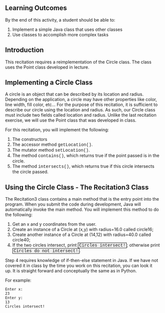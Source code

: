 ## Learning Outcomes

By the end of this activity, a student should be able to:

1. Implement a simple Java class that uses other classes
2. Use classes to accomplish more complex tasks

## Introduction

This recitation requires a reimplementation of the Circle class.  The class uses the Point class developed in lecture.

## Implementing a Circle Class
A circle is an object that can be described by its location and radius.  Depending on the application, a circle may have other properties like color, line width, fill color, etc...  For the purpose of this recitation, it is sufficient to describe our circle using the location and radius.  As such, our Circle class must include two fields called location and radius.  Unlike the last recitation exercise, we will use the Point class that was developed in class.

For this recitation, you will implement the following:
1. The constructors
2. The accessor method <span style="font-family:'courier',courier new;">getLocation()</span>.
3. The mutator method <span style="font-family:'courier',courier new;">setLocation()</span>.
4. The method <span style="font-family:'courier',courier new;">contains()</span>, which returns true if the point passed is in the circle.
5. The method <span style="font-family:'courier',courier new;">intersects()</span>, which returns true if this circle intersects the circle passed.

## Using the Circle Class - The Recitation3 Class

The Recitation3 class contains a main method that is the entry point into the program.  When you submit the code during development, Java will automatically invoke the main method.  You will implement this method to do the following:
1. Get an x and y coordinates from the user.
2. Create an instance of a Circle at (x,y) with radius=16.0 called circle16;
3. Create another instance of a Circle at (14,12) with radius=40.0 called circle40;
4. If the two circles intersect, print <span style="font-family:'courier',courier new; border:1px solid black; background-color:#efefef; padding:0 3px 0 3px;">Circles intersect!</span>; otherwise print <span style="font-family:'courier',courier new; border:1px solid black; background-color:#efefef; padding:0 3px 0 3px;">Circles do not intersect!</span>.

Step 4 requires knowledge of if-then-else statement in Java.  If we have not covered it in class by the time you work on
this recitation, you can look it up.  It is straight forward and conceptually the same as in Python.

For example:

```
Enter x:
23
Enter y:
13
Circles intersect!
```
